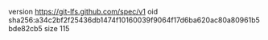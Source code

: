 version https://git-lfs.github.com/spec/v1
oid sha256:a34c2bf2f25436db1474f10160039f9064f17d6ba620ac80a80961b5bde82cb5
size 115
